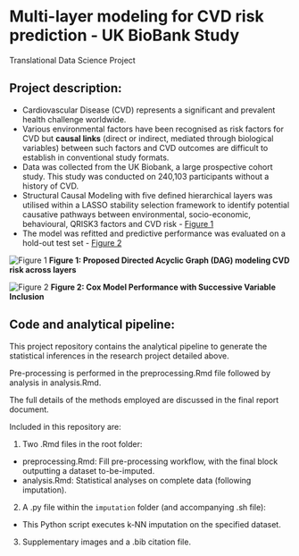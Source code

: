 # Multi-layer modeling for CVD risk prediction - UK BioBank Study
Translational Data Science Project

## Project description:
- Cardiovascular Disease (CVD) represents a significant and prevalent health challenge worldwide.
- Various environmental factors have been recognised as risk factors for CVD but **causal links** (direct or indirect, mediated through biological variables) between such factors and CVD outcomes are difficult to establish in conventional study formats.
- Data was collected from the UK Biobank, a large prospective cohort study. This study was conducted on 240,103 participants without
a history of CVD.
- Structural Causal Modeling with five defined hierarchical layers was utilised within a LASSO stability selection framework to identify
potential causative pathways between environmental, socio-economic, behavioural, QRISK3 factors and CVD risk - [Figure 1](https://github.com/rictoo/tds-proj/assets/70545953/90e04a98-5a6d-4eca-b17d-04180ab86c22)
- The model was refitted and predictive performance was evaluated on a hold-out test set - [Figure 2](https://github.com/rictoo/tds-proj/assets/70545953/da28cb67-9417-4b41-bc7b-d48305f2fa85)

![Figure 1](https://github.com/rictoo/tds-proj/assets/70545953/90e04a98-5a6d-4eca-b17d-04180ab86c22)
**Figure 1: Proposed Directed Acyclic Graph (DAG) modeling CVD risk across layers**

![Figure 2](https://github.com/rictoo/tds-proj/assets/70545953/da28cb67-9417-4b41-bc7b-d48305f2fa85)
**Figure 2: Cox Model Performance with Successive Variable Inclusion**

## Code and analytical pipeline:

This project repository contains the analytical pipeline to generate the statistical inferences in the research project detailed above.

Pre-processing is performed in the preprocessing.Rmd file followed by analysis in analysis.Rmd. 

The full details of the methods employed are discussed in the final report document.

Included in this repository are:
1. Two .Rmd files in the root folder:
- preprocessing.Rmd: Fill pre-processing workflow, with the final block outputting a dataset to-be-imputed. 
- analysis.Rmd: Statistical analyses on complete data (following imputation).

2. A .py file within the `imputation` folder (and accompanying .sh file):
- This Python script executes k-NN imputation on the specified dataset.

3. Supplementary images and a .bib citation file.
